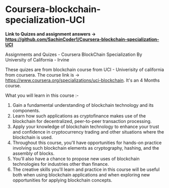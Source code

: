 # Coursera-blockchain-specialization-UCI

**Link to Quizes and assignment answers -> https://github.com/SachinCoder1/Coursera-blockchain-specialization-UCI**

Assignments and Quizes - Coursera BlockChain Specialization By University of California - Irvine

These quizes are from blockchain course from UCI - Univerisity of california from coursera. The course link is -> https://www.coursera.org/specializations/uci-blockchain. It's an 4 Months course. 




What you will learn in this course :-
1. Gain a fundamental understanding of blockchain technology and its components. 
2. Learn how such applications as cryptofinance makes use of the blockchain for decentralized, peer-to-peer transaction processing. 
3. Apply your knowledge of blockchain technology to enhance your trust and confidence in cryptocurrency trading and other situations where the blockchain is used.
4. Throughout this course, you'll have opportunities for hands-on practice involving such blockchain elements as cryptography, hashing, and the assembly of blocks. 
5. You'll also have a chance to propose new uses of blockchain technologies for industries other than finance. 
6. The creative skills you'll learn and practice in this course will be useful both when using blockchain applications and when exploring new opportunities for applying blockchain concepts.





